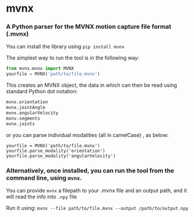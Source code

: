 # mvnx

### A Python parser for the MVNX motion capture file format (.mvnx)

You can install the library using `pip install mvnx`

The simplest way to run the tool is in the following way:

```python
from mvnx.mvnx import MVNX
yourfile = MVNX('path/to/file.mvnx')
```
This creates an MVNX object, the data in which can then be read using standard Python dot notation:

```python
mvnx.orientation 
mvnx.jointAngle
mvnx.angularVelocity
mxnv.segments
mvnx.joints
```
or you can parse individual modalities (all in camelCase) , as below:
```
yourfile = MVNX('path/to/file.mvnx')
yourfile.parse_modality('orientation')
yourfile.parse_modality('angularVelocity')
```

### Alternatively, once installed, you can run the tool from the command line, using `mvnx`.
You can provide `mvnx` a filepath to your .mvnx file and an output path, and it will read the info into `.npy` file

Run it using: `mvnx --file path/to/file.mvnx --output /path/to/output.npy`
